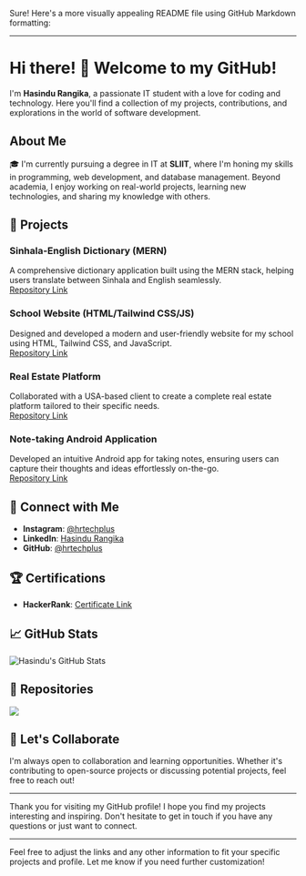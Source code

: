 Sure! Here's a more visually appealing README file using GitHub Markdown formatting:

---

# Hi there! 👋 Welcome to my GitHub!

I'm **Hasindu Rangika**, a passionate IT student with a love for coding and technology. Here you'll find a collection of my projects, contributions, and explorations in the world of software development.

## About Me

🎓 I'm currently pursuing a degree in IT at **SLIIT**, where I'm honing my skills in programming, web development, and database management. Beyond academia, I enjoy working on real-world projects, learning new technologies, and sharing my knowledge with others.

## 🌟 Projects

### Sinhala-English Dictionary (MERN)
A comprehensive dictionary application built using the MERN stack, helping users translate between Sinhala and English seamlessly.  
[Repository Link](https://github.com/hrtechplus/sinhala-english-dictionary)

### School Website (HTML/Tailwind CSS/JS)
Designed and developed a modern and user-friendly website for my school using HTML, Tailwind CSS, and JavaScript.  
[Repository Link](https://github.com/hrtechplus/school-website)

### Real Estate Platform
Collaborated with a USA-based client to create a complete real estate platform tailored to their specific needs.  
[Repository Link](https://github.com/hrtechplus/real-estate-platform)

### Note-taking Android Application
Developed an intuitive Android app for taking notes, ensuring users can capture their thoughts and ideas effortlessly on-the-go.  
[Repository Link](https://github.com/hrtechplus/note-taking-app)

## 📱 Connect with Me

- **Instagram**: [@hrtechplus](https://www.instagram.com/hasinduonline)
- **LinkedIn**: [Hasindu Rangika](https://www.linkedin.com/in/hasinduonline)
- **GitHub**: [@hrtechplus](https://github.com/hrtechplus)

## 🏆 Certifications

- **HackerRank**: [Certificate Link](https://www.hackerrank.com/certificates/6c1705b51331)

## 📈 GitHub Stats

![Hasindu's GitHub Stats](https://github-readme-stats.vercel.app/api?username=hrtechplus&show_icons=true&theme=radical)

## 📂 Repositories

<a href="https://github.com/hrtechplus?tab=repositories">
  <img src="https://github-readme-stats.vercel.app/api/top-langs/?username=hrtechplus&layout=compact&theme=radical" />
</a>

## 🤝 Let's Collaborate

I'm always open to collaboration and learning opportunities. Whether it's contributing to open-source projects or discussing potential projects, feel free to reach out!

---

Thank you for visiting my GitHub profile! I hope you find my projects interesting and inspiring. Don't hesitate to get in touch if you have any questions or just want to connect.

---

Feel free to adjust the links and any other information to fit your specific projects and profile. Let me know if you need further customization!
